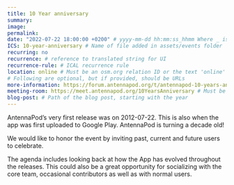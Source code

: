 ```yaml
---
title: 10 Year anniversary
summary: 
image:
permalink:
date: "2022-07-22 18:00:00 +0200" # yyyy-mm-dd hh:mm:ss_hhmm Where _ is either + or - to indicate the timezone in which the event is noted
ICS: 10-year-anniversary # Name of file added in assets/events folder
recurring: no
recurrence: # reference to translated string for UI
recurrence-rule: # ICAL recurrence rule
location: online # Must be an osm.org relation ID or the text 'online'
# Following are optional, but if provided, should be URLs
more-information: https://forum.antennapod.org/t/antennapod-10-years-anniversary-call-friday-at-18-00-6-pm-cest/2184
meeting-room: https://meet.antennapod.org/10YearsAnniversary # Must be a URL, only rendered if location is online
blog-post: # Path of the blog post, starting with the year
---
```


AntennaPod’s very first release was on 2012-07-22. This is also when the app was first uploaded to Google Play. AntennaPod is turning a decade old!

We would like to honor the event by inviting past, current and future users to celebrate.

The agenda includes looking back at how the App has evolved throughout the releases. This could also be a great opportunity for socializing with the core team, occasional contributors as well as with normal users.

